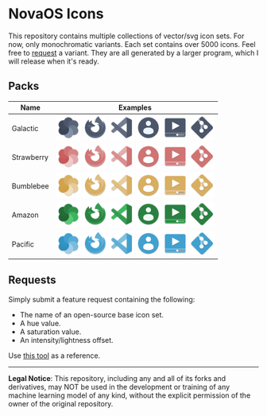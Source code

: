 # NovaOS Icons
This repository contains multiple collections of vector/svg icon sets. For now, only monochromatic variants. Each set contains over 5000 icons. Feel free to [request](#requests) a variant. They are all generated by a larger program, which I will release when it's ready.

## Packs
| Name       | Examples |
| ---------- | -------- |
| Galactic   | <img src="packs/galactic/preview/colors.png" width="50"/>  <img src="packs/galactic/preview/firefox.png" width="50"/> <img src="packs/galactic/preview/vscode.png" width="50"/> <img src="packs/galactic/preview/account.png" width="50"/>  <img src="packs/galactic/preview/video.png" width="50"/> <img src="packs/galactic/preview/git.png" width="50"/> |
| Strawberry | <img src="packs/strawberry/preview/colors.png" width="50"/>  <img src="packs/strawberry/preview/firefox.png" width="50"/> <img src="packs/strawberry/preview/vscode.png" width="50"/> <img src="packs/strawberry/preview/account.png" width="50"/>  <img src="packs/strawberry/preview/video.png" width="50"/> <img src="packs/strawberry/preview/git.png" width="50"/> |
| Bumblebee | <img src="packs/bumblebee/preview/colors.png" width="50"/>  <img src="packs/bumblebee/preview/firefox.png" width="50"/> <img src="packs/bumblebee/preview/vscode.png" width="50"/> <img src="packs/bumblebee/preview/account.png" width="50"/>  <img src="packs/bumblebee/preview/video.png" width="50"/> <img src="packs/bumblebee/preview/git.png" width="50"/> |
| Amazon | <img src="packs/amazon/preview/colors.png" width="50"/>  <img src="packs/amazon/preview/firefox.png" width="50"/> <img src="packs/amazon/preview/vscode.png" width="50"/> <img src="packs/amazon/preview/account.png" width="50"/>  <img src="packs/amazon/preview/video.png" width="50"/> <img src="packs/amazon/preview/git.png" width="50"/> |
| Pacific | <img src="packs/pacific/preview/colors.png" width="50"/>  <img src="packs/pacific/preview/firefox.png" width="50"/> <img src="packs/pacific/preview/vscode.png" width="50"/> <img src="packs/pacific/preview/account.png" width="50"/>  <img src="packs/pacific/preview/video.png" width="50"/> <img src="packs/pacific/preview/git.png" width="50"/> |

## Requests <a name="requests"></a>
Simply submit a feature request containing the following:
- The name of an open-source base icon set.
- A hue value.
- A saturation value.
- An intensity/lightness offset.

Use [this tool](https://https://www.w3schools.com/colors/colors_hsl.asp) as a reference.

---
**Legal Notice**: This repository, including any and all of its forks and derivatives, may NOT be used in the development or training of any machine learning model of any kind, without the explicit permission of the owner of the original repository.
